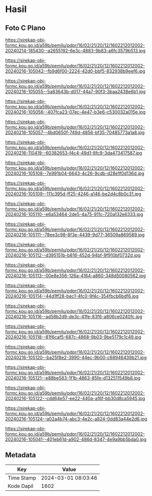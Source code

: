# Hasil

## Foto C Plano

https://sirekap-obj-formc.kpu.go.id/a59b/pemilu/pdpr/16/02/21/20/12/1602212012002-20240214-185430--a2655192-6e3c-4883-9b83-a6fc3579b513.jpg

https://sirekap-obj-formc.kpu.go.id/a59b/pemilu/pdpr/16/02/21/20/12/1602212012002-20240216-105042--fb9d6f00-2224-42d0-bbf5-832938b9eef6.jpg

https://sirekap-obj-formc.kpu.go.id/a59b/pemilu/pdpr/16/02/21/20/12/1602212012002-20240216-105055--5a83643b-d017-44a7-90f3-3baa2438e6b1.jpg

https://sirekap-obj-formc.kpu.go.id/a59b/pemilu/pdpr/16/02/21/20/12/1602212012002-20240216-105056--407fca23-07ec-4e47-b3e6-c530032a015e.jpg

https://sirekap-obj-formc.kpu.go.id/a59b/pemilu/pdpr/16/02/21/20/12/1602212012002-20240216-105057--4bd0650f-749d-4856-bf35-70485773a1a8.jpg

https://sirekap-obj-formc.kpu.go.id/a59b/pemilu/pdpr/16/02/21/20/12/1602212012002-20240216-110419--60382653-f4c4-49d1-8fc9-3da473417587.jpg

https://sirekap-obj-formc.kpu.go.id/a59b/pemilu/pdpr/16/02/21/20/12/1602212012002-20240216-105108--7e991b04-6643-4c26-9cdb-d28e1f0d136d.jpg

https://sirekap-obj-formc.kpu.go.id/a59b/pemilu/pdpr/16/02/21/20/12/1602212012002-20240216-105109--111c395d-ff25-4246-a146-be2d4c8b0c31.jpg

https://sirekap-obj-formc.kpu.go.id/a59b/pemilu/pdpr/16/02/21/20/12/1602212012002-20240216-105110--e6a53464-2de5-4a75-911c-720a132e6333.jpg

https://sirekap-obj-formc.kpu.go.id/a59b/pemilu/pdpr/16/02/21/20/12/1602212012002-20240216-105111--78ee3c98-8f3e-4439-9d77-36509a869589.jpg

https://sirekap-obj-formc.kpu.go.id/a59b/pemilu/pdpr/16/02/21/20/12/1602212012002-20240216-105112--d395151b-b816-452d-94bf-9f910bf0732d.jpg

https://sirekap-obj-formc.kpu.go.id/a59b/pemilu/pdpr/16/02/21/20/12/1602212012002-20240216-105113--00e8e356-126a-4164-a860-348d50080562.jpg

https://sirekap-obj-formc.kpu.go.id/a59b/pemilu/pdpr/16/02/21/20/12/1602212012002-20240216-105114--44d1ff28-bec1-4fc0-9f4c-354fbcb6bdf6.jpg

https://sirekap-obj-formc.kpu.go.id/a59b/pemilu/pdpr/16/02/21/20/12/1602212012002-20240216-105116--ad58b2d9-de3c-41fe-83f6-a806ce0240fc.jpg

https://sirekap-obj-formc.kpu.go.id/a59b/pemilu/pdpr/16/02/21/20/12/1602212012002-20240216-105118--81f6caf5-687c-4868-9b03-9be5179c1c49.jpg

https://sirekap-obj-formc.kpu.go.id/a59b/pemilu/pdpr/16/02/21/20/12/1602212012002-20240216-105120--ba25f8e2-3990-44ec-9b00-c68946439b21.jpg

https://sirekap-obj-formc.kpu.go.id/a59b/pemilu/pdpr/16/02/21/20/12/1602212012002-20240216-105121--e88be583-1f1b-4863-85fe-d132511549b8.jpg

https://sirekap-obj-formc.kpu.go.id/a59b/pemilu/pdpr/16/02/21/20/12/1602212012002-20240216-105122--cdd64e57-ee22-440a-a16f-bb30d8ca5945.jpg

https://sirekap-obj-formc.kpu.go.id/a59b/pemilu/pdpr/16/02/21/20/12/1602212012002-20240216-105124--a02a4b74-abc3-4e2c-a824-0dd83a44e2d6.jpg

https://sirekap-obj-formc.kpu.go.id/a59b/pemilu/pdpr/16/02/21/20/12/1602212012002-20240216-105041--401eb61d-a902-486d-8347-4e9a9bb5bda0.jpg


## Metadata

| Key        | Value               |
| ---------- | ------------------- |
| Time Stamp | 2024-03-01 08:03:46 |
| Kode Dapil | 1602                |



